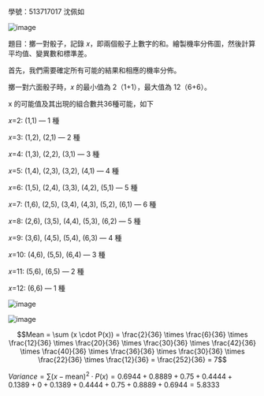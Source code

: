 學號：513717017 沈佩如

![image](https://github.com/user-attachments/assets/c22fd7a0-8355-4b5d-8e5f-aed35ab99d3c)

題目：擲一對骰子，記錄 𝑥，即兩個骰子上數字的和。繪製機率分佈圖，然後計算平均值、變異數和標準差。

首先，我們需要確定所有可能的結果和相應的機率分佈。

擲一對六面骰子時，𝑥 的最小值為 2（1+1），最大值為 12（6+6）。

x 的可能值及其出現的組合數共36種可能，如下

𝑥=2: (1,1) — 1 種

𝑥=3: (1,2), (2,1) — 2 種

𝑥=4: (1,3), (2,2), (3,1) — 3 種

𝑥=5: (1,4), (2,3), (3,2), (4,1) — 4 種

𝑥=6: (1,5), (2,4), (3,3), (4,2), (5,1) — 5 種

𝑥=7: (1,6), (2,5), (3,4), (4,3), (5,2), (6,1) — 6 種

𝑥=8: (2,6), (3,5), (4,4), (5,3), (6,2) — 5 種

𝑥=9: (3,6), (4,5), (5,4), (6,3) — 4 種

𝑥=10: (4,6), (5,5), (6,4) — 3 種

𝑥=11: (5,6), (6,5) — 2 種

𝑥=12: (6,6) — 1 種

![image](https://github.com/user-attachments/assets/5e71d265-c9c7-4181-9d8d-09368be1640)

![image](https://github.com/user-attachments/assets/56bea4db-a465-4842-9fe4-ba5894f454b5)

$$Mean = \sum (x \cdot P(x)) = \frac{2}{36} \times \frac{6}{36} \times \frac{12}{36} \times \frac{20}{36} \times \frac{30}{36} \times \frac{42}{36} \times \frac{40}{36} \times \frac{36}{36}  \times \frac{30}{36} \times \frac{22}{36} \times \frac{12}{36} = \frac{252}{36} = 7$$

$Variance = \sum (x - \text{mean})^2 \cdot P(x) = 0.6944+0.8889+0.75+0.4444+0.1389+0+0.1389+0.4444+0.75+0.8889+0.6944 = 5.8333$
